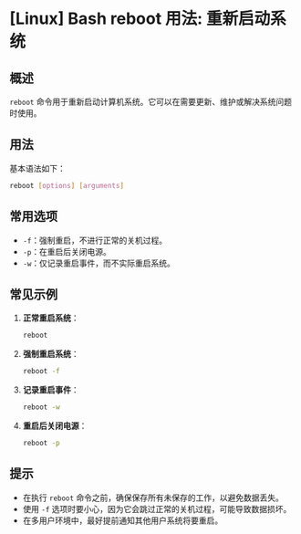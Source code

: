 # [Linux] Bash reboot 用法: 重新启动系统

## 概述
`reboot` 命令用于重新启动计算机系统。它可以在需要更新、维护或解决系统问题时使用。

## 用法
基本语法如下：
```bash
reboot [options] [arguments]
```

## 常用选项
- `-f`：强制重启，不进行正常的关机过程。
- `-p`：在重启后关闭电源。
- `-w`：仅记录重启事件，而不实际重启系统。

## 常见示例
1. **正常重启系统**：
   ```bash
   reboot
   ```

2. **强制重启系统**：
   ```bash
   reboot -f
   ```

3. **记录重启事件**：
   ```bash
   reboot -w
   ```

4. **重启后关闭电源**：
   ```bash
   reboot -p
   ```

## 提示
- 在执行 `reboot` 命令之前，确保保存所有未保存的工作，以避免数据丢失。
- 使用 `-f` 选项时要小心，因为它会跳过正常的关机过程，可能导致数据损坏。
- 在多用户环境中，最好提前通知其他用户系统将要重启。